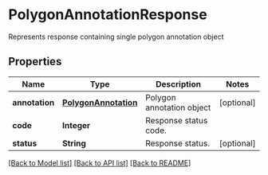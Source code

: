 ﻿
# PolygonAnnotationResponse
Represents response containing single polygon annotation object

## Properties
Name | Type | Description | Notes
------------ | ------------- | ------------- | -------------
**annotation** | [**PolygonAnnotation**](PolygonAnnotation.md) | Polygon annotation object | [optional]
**code** | **Integer** | Response status code. | 
**status** | **String** | Response status. | [optional]


[[Back to Model list]](../README.md#documentation-for-models) [[Back to API list]](../README.md#documentation-for-api-endpoints) [[Back to README]](../README.md)


